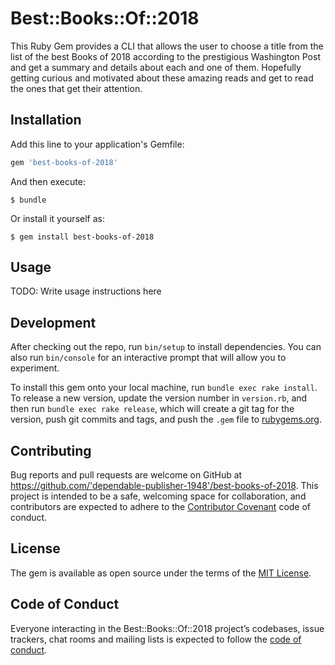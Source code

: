 # Best::Books::Of::2018

This Ruby Gem provides a CLI that allows the user to choose a title from the list of the best Books of 2018 according to the prestigious Washington Post and get a summary and details about each and one of them. Hopefully getting curious and motivated about these amazing reads and get to read the ones that get their attention.



## Installation

Add this line to your application's Gemfile:

```ruby
gem 'best-books-of-2018'
```

And then execute:

    $ bundle

Or install it yourself as:

    $ gem install best-books-of-2018

## Usage

TODO: Write usage instructions here

## Development

After checking out the repo, run `bin/setup` to install dependencies. You can also run `bin/console` for an interactive prompt that will allow you to experiment.

To install this gem onto your local machine, run `bundle exec rake install`. To release a new version, update the version number in `version.rb`, and then run `bundle exec rake release`, which will create a git tag for the version, push git commits and tags, and push the `.gem` file to [rubygems.org](https://rubygems.org).

## Contributing

Bug reports and pull requests are welcome on GitHub at https://github.com/'dependable-publisher-1948'/best-books-of-2018. This project is intended to be a safe, welcoming space for collaboration, and contributors are expected to adhere to the [Contributor Covenant](http://contributor-covenant.org) code of conduct.

## License

The gem is available as open source under the terms of the [MIT License](https://opensource.org/licenses/MIT).

## Code of Conduct

Everyone interacting in the Best::Books::Of::2018 project’s codebases, issue trackers, chat rooms and mailing lists is expected to follow the [code of conduct](https://github.com/'dependable-publisher-1948'/best-books-of-2018/blob/master/CODE_OF_CONDUCT.md).
